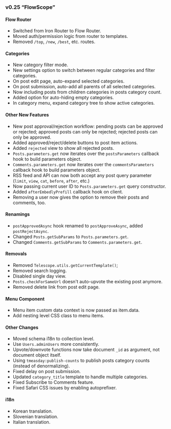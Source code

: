 ### v0.25 “FlowScope”

#### Flow Router

* Switched from Iron Router to Flow Router.
* Moved auth/permission logic from router to templates.
* Removed `/top`, `/new`, `/best`, etc. routes.

#### Categories

* New category filter mode.
* New settings option to switch between regular categories and filter categories. 
* On post edit page, auto-expand selected categories. 
* On post submission, auto-add all parents of all selected categories. 
* Now including posts from children categories in posts category count.
* Added option for auto-hiding empty categories. 
* In category menu, expand category tree to show active categories. 

#### Other New Features

* New post approval/rejection workflow: pending posts can be approved or rejected; approved posts can only be rejected; rejected posts can only be approved. 
* Added approved/reject/delete buttons to post item actions. 
* Added `rejected` view to show all rejected posts. 
* `Posts.parameters.get` now iterates over the `postsParameters` callback hook to build parameters object. 
* `Comments.parameters.get` now iterates over the `commentsParameters` callback hook to build parameters object. 
* RSS feed and API can now both accept any post query parameter (`limit`, `view`, `cat`, `before`, `after`, etc.)
* Now passing current user ID to `Posts.parameters.get` query constructor.
* Added `afterEmbedlyPrefill` callback hook on client. 
* Removing a user now gives the option to remove their posts and comments, too. 

#### Renamings

* `postApprovedAsync` hook renamed to `postApproveAsync`, added `postRejectAsync`.
* Changed `Posts.getSubParams` to `Posts.parameters.get`.
* Changed `Comments.getSubParams` to `Comments.parameters.get`.

#### Removals

* Removed `Telescope.utils.getCurrentTemplate()`;
* Removed search logging.
* Disabled single day view. 
* `Posts.checkForSameUrl` doesn't auto-upvote the existing post anymore. 
* Removed delete link from post edit page. 

#### Menu Component

* Menu item custom data context is now passed as item.data.
* Add nesting level CSS class to menu items. 

#### Other Changes

* Moved schema i18n to collection level.
* Use `Users.adminUsers` more consistently.
* Upvote/downvote functions now take document `_id` as argument, not document object itself.
* Using `tmeasday:publish-counts` to publish posts category counts (instead of denormalizing). 
* Fixed delay on post submission.
* Updated `category_title` template to handle multiple categories.
* Fixed Subscribe to Comments feature. 
* Fixed Safari CSS issues by enabling autoprefixer.

#### i18n

* Korean translation.
* Slovenian translation.
* Italian translation.
